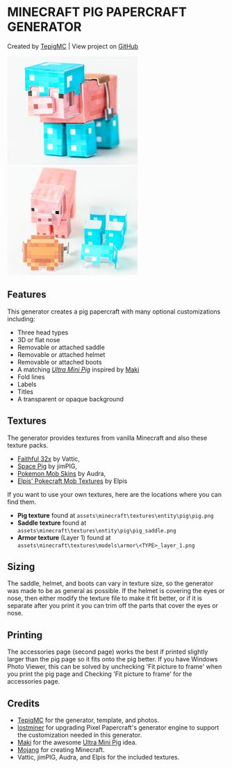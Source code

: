 # MINECRAFT PIG PAPERCRAFT GENERATOR
Created by [TepigMC](http://pixelpapercraft.com/user/tepigmc) | View project on [GitHub](https://github.com/TepigMC/Papercraft-Pig-Generator)

![Pig wearing accessories](photos/minecraft-pig-advanced_thumb.jpg)
![Pig with seperate accessories](photos/minecraft-pig-advanced-2_thumb.jpg)

## Features
This generator creates a pig papercraft with many optional customizations including:

  - Three head types
  - 3D or flat nose
  - Removable or attached saddle
  - Removable or attached helmet
  - Removable or attached boots
  - A matching [*Ultra Mini Pig*](http://pixelpapercraft.com/papercraft/5221a6deeee0218e38000040/ultra-mini-miny-pigy)
    inspired by [Maki](http://pixelpapercraft.com/user/maki)
  - Fold lines
  - Labels
  - Titles
  - A transparent or opaque background

## Textures
The generator provides textures from vanilla Minecraft and also these texture packs.

  - [Faithful 32x](http://www.minecraftforum.net/forums/mapping-and-modding/resource-packs/1223254-faithful-32x32-pack-update-red-cat-clay-1-8) by Vattic,
  - [Space Pig](http://www.planetminecraft.com/texture_pack/spacepig-space-apocalypse-16x-wip/) by jimPIG,
  - [Pokemon Mob Skins](http://www.planetminecraft.com/texture_pack/pokemon-mob-skins/) by Audra,
  - [Elpis' Pokecraft Mob Textures](http://www.minecraftforum.net/forums/mapping-and-modding/resource-packs/1223927-elpis-pokecraft-mob-textures) by Elpis

If you want to use your own textures, here are the locations where you can find them.

  - **Pig texture** found at `assets\minecraft\textures\entity\pig\pig.png`
  - **Saddle texture** found at `assets\minecraft\textures\entity\pig\pig_saddle.png`
  - **Armor texture** (Layer 1) found at `assets\minecraft\textures\models\armor\<TYPE>_layer_1.png`

## Sizing
The saddle, helmet, and boots can vary in texture size, so the generator was made to be as general as possible.
If the helmet is covering the eyes or nose, then either modify the texture file to make it fit better, or
if it is separate after you print it you can trim off the parts that cover the eyes or nose.

## Printing
The accessories page (second page) works the best if printed slightly larger than the pig page so it fits onto the pig better.
If you have Windows Photo Viewer, this can be solved by unchecking 'Fit picture to frame' when you print the pig page
and Checking 'Fit picture to frame' for the accessories page.

## Credits
  - [TepigMC](http://pixelpapercraft.com/user/tepigmc) for the generator, template, and photos.
  - [lostminer](http://pixelpapercraft.com/user/lostminer) for upgrading Pixel Papercraft's
    generator engine to support the customization needed in this generator.
  - [Maki](http://pixelpapercraft.com/user/maki) for the awesome [Ultra Mini Pig](http://pixelpapercraft.com/papercraft/5221a6deeee0218e38000040/ultra-mini-miny-pigy) idea.
  - [Mojang](https://mojang.com/) for creating Minecraft.
  - Vattic, jimPIG, Audra, and Elpis for the included textures.
